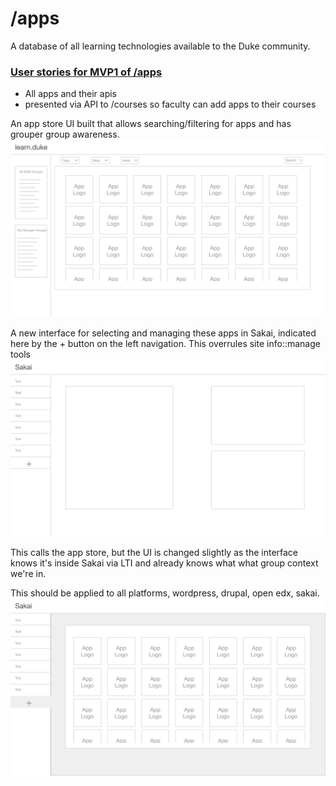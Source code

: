 # /apps

A database of all learning technologies available to the Duke community.

### [User stories for MVP1 of /apps](https://github.com/DukeLearningInnovation/learn.duke/issues?q=is%3Aopen+is%3Aissue+label%3A%22user+story%22+project%3ADukeLearningInnovation%2Flearn.duke%2F2+milestone%3AMVP1)

* All apps and their apis
* presented via API to /courses so faculty can add apps to their courses

An app store UI built that allows searching/filtering for apps and has grouper group awareness.
![](../_assets/3.png)

A new interface for selecting and managing these apps in Sakai, indicated here by the + button on the left navigation. This overrules site info::manage tools
![](../_assets/1.png)


This calls the app store, but the UI is changed slightly as the interface knows it's inside Sakai via LTI and already knows what what group context we're in.

This should be applied to all platforms, wordpress, drupal, open edx, sakai.
![](../_assets/2.png)




